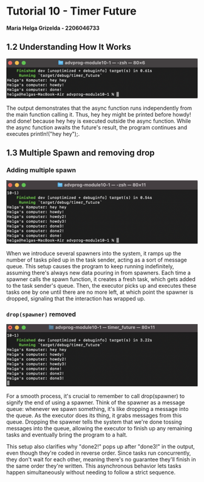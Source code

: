 # Tutorial 10 - Timer Future
**Maria Helga Grizelda - 2206046733**

## 1.2 Understanding How It Works
<img src="image/Screenshot 2024-05-08 at 17.51.12.png">

The output demonstrates that the async function runs independently from the main function calling it. Thus, hey hey might be printed before howdy! and done! because hey hey is executed outside the async function. While the async function awaits the future's result, the program continues and executes println!("hey hey");.


## 1.3 Multiple Spawn and removing drop
### Adding multiple spawn
<img src="image/Screenshot 2024-05-08 at 18.02.10.png">

When we introduce several spawners into the system, it ramps up the number of tasks piled up in the task sender, acting as a sort of message queue. This setup causes the program to keep running indefinitely, assuming there's always new data pouring in from spawners. Each time a spawner calls the spawn function, it creates a fresh task, which gets added to the task sender's queue. Then, the executor picks up and executes these tasks one by one until there are no more left, at which point the spawner is dropped, signaling that the interaction has wrapped up.


### `drop(spawner)` removed
<img src="image/Screenshot 2024-05-08 at 18.01.37.png">

For a smooth process, it's crucial to remember to call drop(spawner) to signify the end of using a spawner. Think of the spawner as a message queue: whenever we spawn something, it's like dropping a message into the queue. As the executor does its thing, it grabs messages from this queue. Dropping the spawner tells the system that we're done tossing messages into the queue, allowing the executor to finish up any remaining tasks and eventually bring the program to a halt.

This setup also clarifies why "done2!" pops up after "done3!" in the output, even though they're coded in reverse order. Since tasks run concurrently, they don't wait for each other, meaning there's no guarantee they'll finish in the same order they're written. This asynchronous behavior lets tasks happen simultaneously without needing to follow a strict sequence.